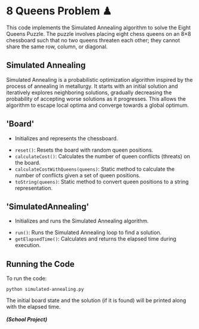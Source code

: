 # 8 Queens Problem ♟
This code implements the Simulated Annealing algorithm to solve the Eight Queens Puzzle. The puzzle involves placing eight chess queens on an 8×8 chessboard such that no two queens threaten each other; they cannot share the same row, column, or diagonal.

## Simulated Annealing
Simulated Annealing is a probabilistic optimization algorithm inspired by the process of annealing in metallurgy. It starts with an initial solution and iteratively explores neighboring solutions, gradually decreasing the probability of accepting worse solutions as it progresses. This allows the algorithm to escape local optima and converge towards a global optimum.

## 'Board'
- Initializes and represents the chessboard.
* ```reset()```: Resets the board with random queen positions.
* ```calculateCost()```: Calculates the number of queen conflicts (threats) on the board.
* ```calculateCostWithQueens(queens)```: Static method to calculate the number of conflicts given a set of queen positions.
* ```toString(queens)```: Static method to convert queen positions to a string representation.
  
## 'SimulatedAnnealing'
- Initializes and runs the Simulated Annealing algorithm.
* ```run()```: Runs the Simulated Annealing loop to find a solution.
* ```getElapsedTime()```: Calculates and returns the elapsed time during execution.

## Running the Code
To run the code:
```
python simulated-annealing.py
```
The initial board state and the solution (if it is found) will be printed along with the elapsed time.
<br>
<br>
***(School Project)***
